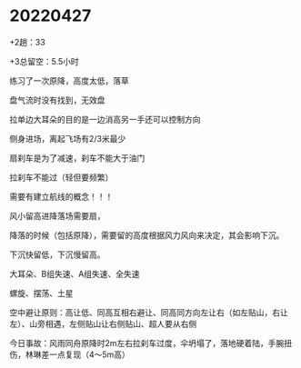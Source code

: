 # 20220427

+2趟：33

+3总留空：5.5小时

练习了一次原降，高度太低，落草

盘气流时没有找到，无效盘

拉单边大耳朵的目的是一边消高另一手还可以控制方向

侧身进场，离起飞场有2/3米最少

扇刹车是为了减速，刹车不能大于油门

拉刹车不能过（轻但要频繁）

需要有建立航线的概念！！！

风小留高进降落场需要扇，

降落的时候（包括原降），需要留的高度根据风力风向来决定，其会影响下沉。

下沉快留低，下沉慢留高。


大耳朵、B组失速、A组失速、全失速

螺旋、摆荡、土星

空中避让原则：高让低、同高互相右避让、同高同方向左让右（如左贴山，右让左）、山旁相遇，左侧贴山让右侧贴山、超人要从右侧

今日事故：风雨同舟原降时2m左右拉刹车过度，伞坍塌了，落地硬着陆，手腕扭伤，林琳差一点复现（4～5m高）
